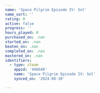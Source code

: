 ```yaml
---
name: 'Space Pilgrim Episode IV: Sol'
name_sort: ''
rating: 0
active: false
progress: ''
hours_played: 0
purchased_on: .nan
started_on: .nan
beaten_on: .nan
completed_on: .nan
mastered_on: .nan
identifiers:
  - type: steam
    appid: '446640'
    name: 'Space Pilgrim Episode IV: Sol'
    synced_on: '2024-08-30'

---
```

